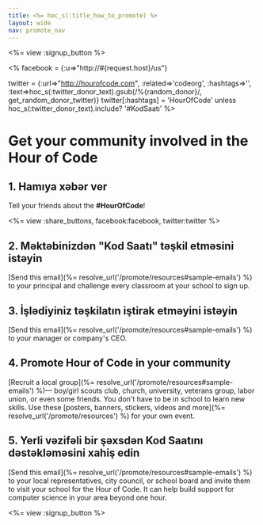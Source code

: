 ```yaml
---
title: <%= hoc_s(:title_how_to_promote) %>
layout: wide
nav: promote_nav
---
```

<%= view :signup_button %>

<% facebook = {:u=>"http://#{request.host}/us"}

twitter = {:url=>"http://hourofcode.com", :related=>'codeorg', :hashtags=>'', :text=>hoc_s(:twitter_donor_text).gsub(/%{random_donor}/, get_random_donor_twitter)} twitter[:hashtags] = 'HourOfCode' unless hoc_s(:twitter_donor_text).include? '#KodSaatı' %>

# Get your community involved in the Hour of Code

## 1. Hamıya xəbər ver

Tell your friends about the **#HourOfCode**!

<%= view :share_buttons, facebook:facebook, twitter:twitter %>

## 2. Məktəbinizdən "Kod Saatı" təşkil etməsini istəyin

[Send this email](%= resolve_url('/promote/resources#sample-emails') %) to your principal and challenge every classroom at your school to sign up.

## 3. İşlədiyiniz təşkilatın iştirak etməyini istəyin

[Send this email](%= resolve_url('/promote/resources#sample-emails') %) to your manager or company's CEO.

## 4. Promote Hour of Code in your community

[Recruit a local group](%= resolve_url('/promote/resources#sample-emails') %)— boy/girl scouts club, church, university, veterans group, labor union, or even some friends. You don't have to be in school to learn new skills. Use these [posters, banners, stickers, videos and more](%= resolve_url('/promote/resources') %) for your own event.

## 5. Yerli vəzifəli bir şəxsdən Kod Saatını dəstəkləməsini xahiş edin

[Send this email](%= resolve_url('/promote/resources#sample-emails') %) to your local representatives, city council, or school board and invite them to visit your school for the Hour of Code. It can help build support for computer science in your area beyond one hour.

<%= view :signup_button %>